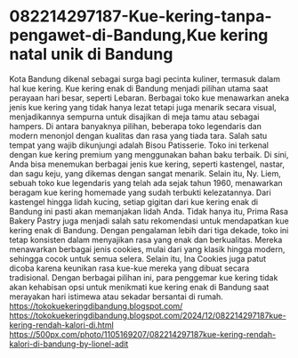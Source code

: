 # 082214297187-Kue-kering-tanpa-pengawet-di-Bandung,Kue kering natal unik di Bandung

Kota Bandung dikenal sebagai surga bagi pecinta kuliner, termasuk dalam hal kue kering. Kue kering enak di Bandung menjadi pilihan utama saat perayaan hari besar, seperti Lebaran. Berbagai toko kue menawarkan aneka jenis kue kering yang tidak hanya lezat tetapi juga menarik secara visual, menjadikannya sempurna untuk disajikan di meja tamu atau sebagai hampers. Di antara banyaknya pilihan, beberapa toko legendaris dan modern menonjol dengan kualitas dan rasa yang tiada tara. Salah satu tempat yang wajib dikunjungi adalah Bisou Patisserie. Toko ini terkenal dengan kue kering premium yang menggunakan bahan baku terbaik. Di sini, Anda bisa menemukan berbagai jenis kue kering, seperti kastengel, nastar, dan sagu keju, yang dikemas dengan sangat menarik. Selain itu, Ny. Liem, sebuah toko kue legendaris yang telah ada sejak tahun 1960, menawarkan beragam kue kering homemade yang sudah terbukti kelezatannya. Dari kastengel hingga lidah kucing, setiap gigitan dari kue kering enak di Bandung ini pasti akan memanjakan lidah Anda. Tidak hanya itu, Prima Rasa Bakery Pastry juga menjadi salah satu rekomendasi untuk mendapatkan kue kering enak di Bandung. Dengan pengalaman lebih dari tiga dekade, toko ini tetap konsisten dalam menyajikan rasa yang enak dan berkualitas. Mereka menawarkan berbagai jenis cookies, mulai dari yang klasik hingga modern, sehingga cocok untuk semua selera. Selain itu, Ina Cookies juga patut dicoba karena keunikan rasa kue-kue mereka yang dibuat secara tradisional. Dengan berbagai pilihan ini, para penggemar kue kering tidak akan kehabisan opsi untuk menikmati kue kering enak di Bandung saat merayakan hari istimewa atau sekadar bersantai di rumah.
https://tokokuekeringdibandung.blogspot.com/
https://tokokuekeringdibandung.blogspot.com/2024/12/082214297187kue-kering-rendah-kalori-di.html
https://500px.com/photo/1105169207/082214297187kue-kering-rendah-kalori-di-bandung-by-lionel-adit
